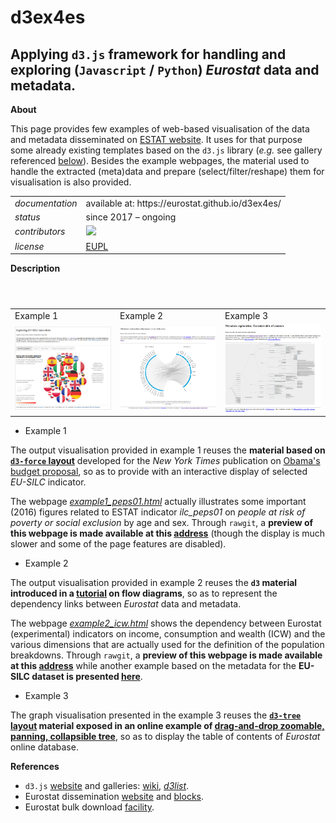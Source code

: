 d3ex4es
=======

Applying `d3.js` framework for handling and exploring (`Javascript` / `Python`) _Eurostat_ data and metadata.
---

**About**

This page provides few examples of web-based visualisation of the data and metadata disseminated on [ESTAT website](http://ec.europa.eu/eurostat/data/database). It uses for that purpose some already existing templates based on the `d3.js` library (_e.g._ see gallery referenced [below](#References)). Besides the example webpages, the material used to handle the extracted (meta)data and prepare (select/filter/reshape) them for visualisation is also provided.

<table align="center">
    <tr> <td align="left"><i>documentation</i></td> <td align="left">available at: https://eurostat.github.io/d3ex4es/</td> </tr> 
    <tr> <td align="left"><i>status</i></td> <td align="left">since 2017 &ndash; ongoing</td> </tr> 
    <tr> <td align="left"><i>contributors</i></td> 
    <td align="left" valign="middle">
<a href="https://github.com/gjacopo"><img src="https://github.com/gjacopo.png" width="40"></a>
</td> </tr> 
    <tr> <td align="left"><i>license</i></td> <td align="left"><a href="https://joinup.ec.europa.eu/sites/default/files/eupl1.1.-licence-en_0.pdfEUPL">EUPL</a> </td> </tr> 
</table>

**Description**

<table>
<header>
<td align="centre">Example 1</td>
<td align="centre">Example 2</td>
<td align="centre">Example 3</td>
</header>
<tr>
<td><kbd><a href="https://cdn.rawgit.com/eurostat/d3ex4es/01d12b8f/example1/example1_peps01.html"><img src="docs/example1_peps01.png" alt="Example 1 PEPS01" width="300"></a></kbd></td>
<td><kbd><a href="https://cdn.rawgit.com/eurostat/d3ex4es/a3a6c755/example2/example2_icw_rawgit.html"><img src="docs/example2_icw.png" alt="Example 2 ICW" width="300"></a></kbd></td>
<td><kbd><a href=""><img src="docs/example3_toc.png" alt="Example 3 ToC" width="300"></a></kbd></td>
</tr>
</table>

* Example 1

The output visualisation provided in example 1 reuses the **material based on [`d3-force` layout](https://github.com/d3/d3-force)** developed for the _New York Times_ publication on [Obama's budget proposal](http://www.nytimes.com/interactive/2012/02/13/us/politics/2013-budget-proposal-graphic.html), so as to provide with an interactive display of selected _EU-SILC_ indicator.

The webpage [_example1_peps01.html_](https://github.com/eurostat/d3ex4es/blob/master/example1/example1_peps01.html) actually illustrates some important (2016) figures related to ESTAT indicator _ilc_peps01_ on *people at risk of poverty or social exclusion* by age and sex. 
Through `rawgit`, a **preview of this webpage is made available at this [address](https://cdn.rawgit.com/eurostat/d3ex4es/01d12b8f/example1/example1_peps01.html)**  (though the display is much slower and some of the page features are disabled).

* Example 2

The output visualisation provided in example 2 reuses the **`d3` material introduced in a [tutorial](https://www.visualcinnamon.com/2015/08/stretched-chord.html) on flow diagrams**, so as to represent the dependency links between _Eurostat_ data and metadata.

The webpage [_example2_icw.html_](https://github.com/eurostat/d3ex4es/blob/master/example2/example2_icw.html) shows the dependency between Eurostat (experimental) indicators on income, consumption and wealth (ICW) and the various dimensions that are actually used for the definition of the population breakdowns. 
Through `rawgit`, a **preview of this webpage is made available at this [address](https://cdn.rawgit.com/eurostat/d3ex4es/a3a6c755/example2/example2_icw_rawgit.html)** while another example based on the metadata for the **EU-SILC dataset is presented [here](https://cdn.rawgit.com/eurostat/d3ex4es/975963db/example2/example2_ilc_rawgit.html)**.

* Example 3

The graph visualisation presented in the example 3 reuses the **[`d3-tree` layout](https://github.com/mbostock/d3/wiki/Tree-Layout) material exposed in an online example of [drag-and-drop zoomable, panning, collapsible tree](https://www.visualcinnamon.com/2015/08/stretched-chord.html)**, so as to display the  table of contents of _Eurostat_ online database.

**<a name="References"></a>References**

* `d3.js` [website](https://d3js.org/) and galleries: [wiki](https://github.com/d3/d3/wiki/Gallery), [_d3list_](http://christopheviau.com/d3list/gallery.html).
* Eurostat dissemination [website](http://ec.europa.eu/eurostat/data/database) and [blocks](https://bl.ocks.org).
* Eurostat bulk download [facility](http://ec.europa.eu/eurostat/estat-navtree-portlet-prod/BulkDownloadListing).

